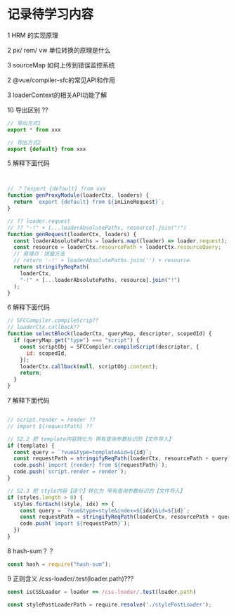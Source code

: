 # 记录待学习内容

1 HRM 的实现原理

2 px/ rem/ vw 单位转换的原理是什么

3 sourceMap 如何上传到错误监控系统







2 @vue/compiler-sfc的常见API和作用

3 loaderContext的相关API功能了解





10 导出区别 ??
```js
// 导出方式1
export * from xxx

// 导出方式2
export {default} from xxx
```





5 解释下面代码

```js


// ？？export {default} from xxx
function genProxyModule(loaderCtx, loaders) {
  return `export {default} from ${inLineRequest}`;
}

// ?? loader.request
// ?? "-!" + [...loaderAbsolutePaths, resource].join("!")
function genRequest(loaderCtx, loaders) {
  const loaderAbsolutePaths = loaders.map((loader) => loader.request);
  const resource = loaderCtx.resourcePath + loaderCtx.resourceQuery;
  // 易错点：拼接方法
  // return '-!' + loaderAbsolutePaths.join('') + resource
  return stringifyReqPath(
    loaderCtx,
    "-!" + [...loaderAbsolutePaths, resource].join("!")
  );
}
```


6 解释下面代码

```js
// SFCCompiler.compileScrip??
// loaderCtx.callback??
function selectBlock(loaderCtx, queryMap, descriptor, scopedId) {
  if (queryMap.get("type") === "script") {
    const scriptObj = SFCCompiler.compileScript(descriptor, {
      id: scopedId,
    });
    loaderCtx.callback(null, scriptObj.content);
    return;
  }
}
```

7 解释下面代码
```js

// script.render = render ??
// import ${requestPath} ??

// S2.2 把 template内容转化为 带有查询参数标识的【文件导入】
if (template) {
  const query = `?vue&type=template&id=${id}`;
  const requestPath = stringifyReqPath(loaderCtx, resourcePath + query);
  code.push(`import {render} from ${requestPath}`);
  code.push(`script.render = render`);
}

// S2.3 把 style内容【逐个】转化为 带有查询参数标识的【文件导入】
if (styles.length > 0) {
  styles.forEach((style, idx) => {
    const query = `?vue&type=style&index=${idx}&id=${id}`;
    const requestPath = stringifyReqPath(loaderCtx, resourcePath + query)
    code.push(`import ${requestPath}`);
  })
}
```


8 hash-sum？？

```js
const hash = require("hash-sum");

```

9 正则含义  /css-loader/.test(loader.path)???

```js
const isCSSLoader = loader => /css-loader/.test(loader.path)

const stylePostLoaderPath = require.resolve('./stylePostLoader');
```



